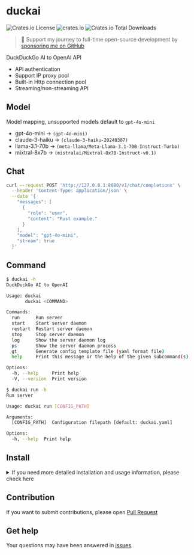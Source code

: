 # duckai

![Crates.io License](https://img.shields.io/crates/l/duckai)
![crates.io](https://img.shields.io/crates/v/duckai.svg)
![Crates.io Total Downloads](https://img.shields.io/crates/d/duckai)

> 🚀 Support my journey to full-time open-source development by [sponsoring me on GitHub](https://github.com/penumbra-x/.github/blob/main/profile/SPONSOR.md)

DuckDuckGo AI to OpenAI API

- API authentication
- Support IP proxy pool
- Built-in Http connection pool
- Streaming/non-streaming API

## Model

Model mapping, unsupported models default to `gpt-4o-mini`

- gpt-4o-mini -> `(gpt-4o-mini)`
- claude-3-haiku -> `(claude-3-haiku-20240307)`
- llama-3.1-70b -> `(meta-llama/Meta-Llama-3.1-70B-Instruct-Turbo)`
- mixtral-8x7b -> `(mistralai/Mixtral-8x7B-Instruct-v0.1)`

## Chat

```bash
curl --request POST 'http://127.0.0.1:8080/v1/chat/completions' \
  --header 'Content-Type: application/json' \
  --data '{
    "messages": [
      {
        "role": "user",
        "content": "Rust example."
      }
    ],
    "model": "gpt-4o-mini",
    "stream": true
  }'
```

## Command

```bash
$ duckai -h
DuckDuckGo AI to OpenAI

Usage: duckai
       duckai <COMMAND>

Commands:
  run      Run server
  start    Start server daemon
  restart  Restart server daemon
  stop     Stop server daemon
  log      Show the server daemon log
  ps       Show the server daemon process
  gt       Generate config template file (yaml format file)
  help     Print this message or the help of the given subcommand(s)

Options:
  -h, --help     Print help
  -V, --version  Print version

$ duckai run -h
Run server

Usage: duckai run [CONFIG_PATH]

Arguments:
  [CONFIG_PATH]  Configuration filepath [default: duckai.yaml]

Options:
  -h, --help  Print help
```

## Install

<details>

<summary>If you need more detailed installation and usage information, please check here</summary>

1. Install

- cargo

```bash
cargo install duckai
```

- Dokcer

```bash
docker run --rm -it -p 8080:8080 ghcr.io/penumbra-x/duckai:latest run
```

- Compile

```bash
# Required install docker
cargo install cross
cross build --target x86_64-unknown-linux-musl --release
cross build --target aarch64-unknown-linux-musl --release
```

2. Generate config template file

```bash
duckai gt # Generate duckai.yaml file (current directory)
```

```yaml
# Debug mode
debug: false

# Listen address
bind: 0.0.0.0:8080

# Client timeout
timeout: 60

# Client connect timeout
connect_timeout: 10

# Client tcp keepalive
tcp_keepalive: 90

# Maximum tcp connection
concurrent: 100

# Proxy pool
proxies:
- !url http://127.0.0.1:6152
- !url socks5://127.0.0.1:6153
- !cidr 2001:470:e953::/48
- !iface 192.168.1.10

# Enable TLS
tls_cert: null
tls_key: null

# API key
api_key: null
```

3. Proxy pool

`IP` proxy pool type supports three types (priority: `CIDR` > `Proxy` > `Interface`, using round-robin strategy):

- `URL`，protocol supports: `http`/`https`/`socks4`/`socks5`/`socks5h`
- `Interface`，bind local network interface address
- `CIDR`，support `IPv4`/`IPv6` subnet, the premise is that the subnet routes are normally communicable

</details>

## Contribution

If you want to submit contributions, please open [Pull Request](https://github.com/penumbra-x/duckai/pulls)

## Get help

Your questions may have been answered in [issues](https://github.com/penumbra-x/duckai/issues)
